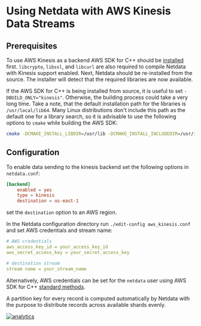 # Using Netdata with AWS Kinesis Data Streams

## Prerequisites

To use AWS Kinesis as a backend AWS SDK for C++ should be
[installed](https://docs.aws.amazon.com/en_us/sdk-for-cpp/v1/developer-guide/setup.html) first. `libcrypto`, `libssl`,
and `libcurl` are also required to compile Netdata with Kinesis support enabled. Next, Netdata should be re-installed
from the source. The installer will detect that the required libraries are now available.

If the AWS SDK for C++ is being installed from source, it is useful to set `-DBUILD_ONLY="kinesis"`. Otherwise, the
building process could take a very long time. Take a note, that the default installation path for the libraries is
`/usr/local/lib64`. Many Linux distributions don't include this path as the default one for a library search, so it is
advisable to use the following options to `cmake` while building the AWS SDK:

```sh
cmake -DCMAKE_INSTALL_LIBDIR=/usr/lib -DCMAKE_INSTALL_INCLUDEDIR=/usr/include -DBUILD_SHARED_LIBS=OFF -DBUILD_ONLY=kinesis <aws-sdk-cpp sources>
```

## Configuration

To enable data sending to the kinesis backend set the following options in `netdata.conf`:

```conf
[backend]
    enabled = yes
    type = kinesis
    destination = us-east-1
```

set the `destination` option to an AWS region.

In the Netdata configuration directory run `./edit-config aws_kinesis.conf` and set AWS credentials and stream name:

```yaml
# AWS credentials
aws_access_key_id = your_access_key_id
aws_secret_access_key = your_secret_access_key

# destination stream
stream name = your_stream_name
```

Alternatively, AWS credentials can be set for the `netdata` user using AWS SDK for C++ [standard methods](https://docs.aws.amazon.com/sdk-for-cpp/v1/developer-guide/credentials.html).

A partition key for every record is computed automatically by Netdata with the purpose to distribute records across
available shards evenly.

[![analytics](https://www.google-analytics.com/collect?v=1&aip=1&t=pageview&_s=1&ds=github&dr=https%3A%2F%2Fgithub.com%2Fnetdata%2Fnetdata&dl=https%3A%2F%2Fmy-netdata.io%2Fgithub%2Fexporting%2Faws_kinesis%2FREADME&_u=MAC~&cid=5792dfd7-8dc4-476b-af31-da2fdb9f93d2&tid=UA-64295674-3)](<>)

